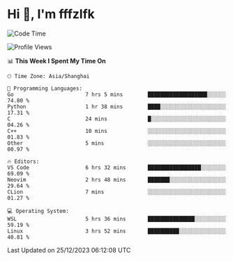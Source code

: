 # Hi 👋, I'm fffzlfk

<!--START_SECTION:waka-->
![Code Time](http://img.shields.io/badge/Code%20Time-632%20hrs%2039%20mins-blue)

![Profile Views](http://img.shields.io/badge/Profile%20Views-0-blue)

📊 **This Week I Spent My Time On** 

```text
🕑︎ Time Zone: Asia/Shanghai

💬 Programming Languages: 
Go                       7 hrs 5 mins        ███████████████████░░░░░░   74.80 % 
Python                   1 hr 38 mins        ████░░░░░░░░░░░░░░░░░░░░░   17.31 % 
C                        24 mins             █░░░░░░░░░░░░░░░░░░░░░░░░   04.26 % 
C++                      10 mins             ░░░░░░░░░░░░░░░░░░░░░░░░░   01.83 % 
Other                    5 mins              ░░░░░░░░░░░░░░░░░░░░░░░░░   00.97 % 

🔥 Editors: 
VS Code                  6 hrs 32 mins       █████████████████░░░░░░░░   69.09 % 
Neovim                   2 hrs 48 mins       ███████░░░░░░░░░░░░░░░░░░   29.64 % 
CLion                    7 mins              ░░░░░░░░░░░░░░░░░░░░░░░░░   01.27 % 

💻 Operating System: 
WSL                      5 hrs 36 mins       ███████████████░░░░░░░░░░   59.19 % 
Linux                    3 hrs 52 mins       ██████████░░░░░░░░░░░░░░░   40.81 % 
```


 Last Updated on 25/12/2023 06:12:08 UTC
<!--END_SECTION:waka-->
